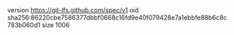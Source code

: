 version https://git-lfs.github.com/spec/v1
oid sha256:86220cbe7586377dbbf0668c16fd9e40f079428e7a1ebbfe88b6c8c783b060d1
size 1006
